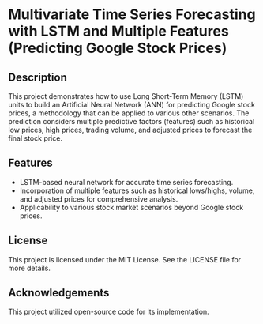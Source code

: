 # Multivariate Time Series Forecasting with LSTM and Multiple Features (Predicting Google Stock Prices)

## Description
This project demonstrates how to use Long Short-Term Memory (LSTM) units to build an Artificial Neural Network (ANN) for predicting Google stock prices, a methodology that can be applied to various other scenarios. The prediction considers multiple predictive factors (features) such as historical low prices, high prices, trading volume, and adjusted prices to forecast the final stock price.

## Features
- LSTM-based neural network for accurate time series forecasting.
- Incorporation of multiple features such as historical lows/highs, volume, and adjusted prices for comprehensive analysis.
- Applicability to various stock market scenarios beyond Google stock prices.


## License
This project is licensed under the MIT License. See the LICENSE file for more details.
## Acknowledgements
This project utilized open-source code for its implementation.

 
